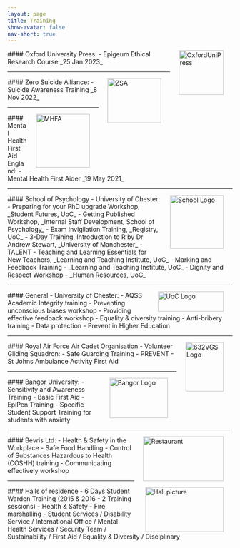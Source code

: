 ```yaml
---
layout: page
title: Training
show-avatar: false
nav-short: true
---
```


<img src="https://b-kennedy0.github.io/assets/img/logos/OxfordUniPress-logo.png" alt="OxfordUniPress" width="100" height="100" style="float:right; border-width: 20px; margin-right: 20px; margin-left: 20px;"/>  
#### Oxford University Press:  
- Epigeum Ethical Research Course _25 Jan 2023_  

<br>

---

<img src="https://b-kennedy0.github.io/assets/img/logos/ZSA-logo.png" alt="ZSA" width="120" height="100" style="float:right; border-width: 20px; margin-right: 20px; margin-left: 20px;"/>  
#### Zero Suicide Alliance:  
- Suicide Awareness Training _8 Nov 2022_  

<br>

---

<img src="https://b-kennedy0.github.io/assets/img/logos/mhfa.png" alt="MHFA" width="120" height="120" style="float:right; border-width: 20px; margin-right: 20px; margin-left: 20px;"/>  
#### Mental Health First Aid England:
- Mental Health First Aider _19 May 2021_  

<br>

---

<img src="https://b-kennedy0.github.io/assets/img/logos/UoC School of Psychology 2.jpg" alt="School Logo" width="120" height="120" style="float:right; border-width: 20px; margin-right: 20px; margin-left: 20px;"/>  
#### School of Psychology - University of Chester:
- Preparing for your PhD upgrade Workshop, _Student Futures, UoC_  
- Getting Published Workshop, _Internal Staff Development, School of Psychology_  
- Exam Invigilation Training, _Registry, UoC_  
- 3-Day Training, Introduction to R by Dr Andrew Stewart, _University of Manchester_  
- TALENT - Teaching and Learning Essentials for New Teachers, _Learning and Teaching Institute, UoC_  
- Marking and Feedback Training - _Learning and Teaching Institute, UoC_  
- Dignity and Respect Workshop - _Human Resources, UoC_  

<br>

---

<img src="https://b-kennedy0.github.io/assets/img/logos/UOC-Logo_2010.jpg" alt="UoC Logo" width="147" height="45" style="float:right; border-width: 10px; margin-right: 20px; margin-left: 20px;"/>  
#### General - University of Chester:  
- AQSS Academic Integrity training  
- Preventing unconscious biases workshop  
- Providing effective feedback workshop  
- Equality & diversity training  
- Anti-bribery training  
- Data protection  
- Prevent in Higher Education  

<br>

---

<img src="https://b-kennedy0.github.io/assets/img/logos/632vgscrest.png" alt="632VGS Logo" width="85" height="110" style="float:right; border-width: 20px; margin-right: 20px; margin-left: 20px;"/>  
#### Royal Air Force Air Cadet Organisation - Volunteer Gliding Squadron:  
- Safe Guarding Training
- PREVENT
- St Johns Ambulance Activity First Aid   

<br>

---

<img src="https://b-kennedy0.github.io/assets/img/logos/Bangor_Logo_A1.png" alt="Bangor Logo" width="130" height="90" style="float:right; border-width: 10px; margin-right: 20px; margin-left: 20px;"/>  
#### Bangor University:  
- Sensitivity and Awareness Training  
- Basic First Aid  
- EpiPen Training  
- Specific Student Support Training for students with anxiety   

<br>

---

<img src="https://b-kennedy0.github.io/assets/img/logos/restaurant.jpg" alt="Restaurant" width="180" height="100" style="float:right; border-width: 25px; margin-right: 20px; margin-left: 20px;"/>  
#### Bevris Ltd:  
- Health & Safety in the Workplace  
- Safe Food Handling  
- Control of Substances Hazardous to Health (COSHH) training  
- Communicating effectively workshop  

<br>

---

<img src="https://b-kennedy0.github.io/assets/img/logos/Halls picture.jpg" alt="Hall picture" width="175" height="100" style="float:right; border-width: 10px; margin-right: 20px; margin-left: 20px;"/>  
#### Halls of residence - 6 Days Student Warden Training (2015 & 2016 - 2 Training sessions) 
- Health & Safety  
- Fire marshalling  
- Student Services / Disability Service / International Office / Mental Health Services / Security Team / Sustainability / First Aid / Equality & Diversity / Disciplinary  
